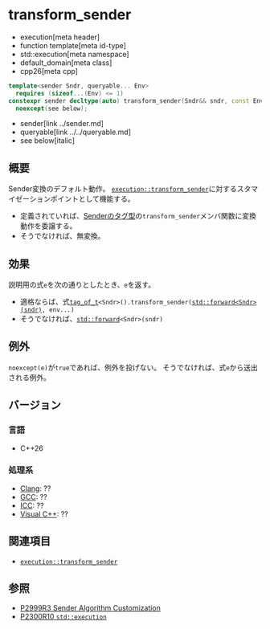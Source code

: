 # transform_sender
* execution[meta header]
* function template[meta id-type]
* std::execution[meta namespace]
* default_domain[meta class]
* cpp26[meta cpp]

```cpp
template<sender Sndr, queryable... Env>
  requires (sizeof...(Env) <= 1)
constexpr sender decltype(auto) transform_sender(Sndr&& sndr, const Env&... env)
  noexcept(see below);
```
* sender[link ../sender.md]
* queryable[link ../../queryable.md]
* see below[italic]

## 概要
Sender変換のデフォルト動作。
[`execution​::​transform_sender`](../​transform_sender.md.nolink)に対するスタマイゼーションポイントとして機能する。

- 定義されていれば、[Senderのタグ型](../tag_of_t.md.nolink)の`transform_sender`メンバ関数に変換動作を委譲する。
- そうでなければ、無変換。


## 効果
説明用の式`e`を次の通りとしたとき、`e`を返す。

- 適格ならば、式[`tag_of_t`](tag_of_t.md.nolink)`<Sndr>().transform_sender(`[`std::forward<Sndr>(sndr)`](/reference/utility/forward.md)`, env...)`
- そうでなければ、[`std​::​forward`](/reference/utility/forward.md)`<Sndr>(sndr)`


## 例外
`noexcept(e)`が`true`であれば、例外を投げない。
そうでなければ、式`e`から送出される例外。


## バージョン
### 言語
- C++26

### 処理系
- [Clang](/implementation.md#clang): ??
- [GCC](/implementation.md#gcc): ??
- [ICC](/implementation.md#icc): ??
- [Visual C++](/implementation.md#visual_cpp): ??


## 関連項目
- [`execution​::​transform_sender`](../​transform_sender.md.nolink)


## 参照
- [P2999R3 Sender Algorithm Customization](https://www.open-std.org/jtc1/sc22/wg21/docs/papers/2023/p2999r3.html)
- [P2300R10 `std::execution`](https://www.open-std.org/jtc1/sc22/wg21/docs/papers/2024/p2300r10.html)
